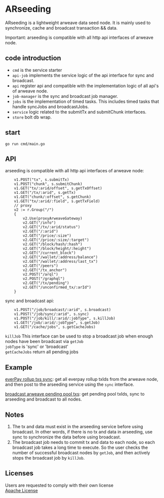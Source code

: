 # ARseeding
ARseeding is a lightweight arweave data seed node. It is mainly used to synchronize, cache and broadcast transaction && data.

Important: arseeding is compatible with all http api interfaces of arweave node.

## code introduction
- `cmd` is the service starter
- `api-job` implements the service logic of the api interface for sync and broadcast.
- `api` register api and compatible with the implementation logic of all api's of arweave node.
- `job-manager` is the sync and broadcast job manager.
- `jobs` is the implementation of timed tasks. This includes timed tasks that handle syncJobs and broadcastJobs.
- `service` logic related to the submitTx and submitChunk interfaces.
- `store` bolt db wrap.

## start
```
go run cmd/main.go
```
## API
arseeding is compatible with all http api interfaces of arweave node:
```
    v1.POST("tx", s.submitTx)
    v1.POST("chunk", s.submitChunk)
    v1.GET("tx/:arid/offset", s.getTxOffset)
    v1.GET("/tx/:arid", s.getTx)
    v1.GET("chunk/:offset", s.getChunk)
    v1.GET("tx/:arid/:field", s.getTxField)
    // proxy
    v2 := r.Group("/")
    {
        v2.Use(proxyArweaveGateway)
        v2.GET("/info")
        v2.GET("/tx/:arid/status")
        v2.GET("/:arid")
        v2.GET("/price/:size")
        v2.GET("/price/:size/:target")
        v2.GET("/block/hash/:hash")
        v2.GET("/block/height/:height")
        v2.GET("/current_block")
        v2.GET("/wallet/:address/balance")
        v2.GET("/wallet/:address/last_tx")
        v2.GET("/peers")
        v2.GET("/tx_anchor")
        v2.POST("/arql")
        v2.POST("/graphql")
        v2.GET("/tx/pending")
        v2.GET("/unconfirmed_tx/:arId")
    }
```
sync and broadcast api:
```
    v1.POST("/job/broadcast/:arid", s.broadcast)
    v1.POST("/job/sync/:arid", s.sync)
    v1.POST("/job/kill/:arid/:jobType", s.killJob)
    v1.GET("/job/:arid/:jobType", s.getJob)
    v1.GET("/cache/jobs", s.getCacheJobs)
```
`killJob` This interface can be used to stop a broadcast job when enough nodes have been broadcast via `getJob`   
`jobType` is 'sync' or 'broadcast'   
`getCacheJobs` return all pending jobs

## Example
[everPay rollup txs sync](https://github.com/everFinance/arseeding/tree/main/example/everpay-sync): get all everpay rollup txIds from the arweave node, and then post to the arseeding service using the `sync` interface.

[broadcast arweave pending pool txs](https://github.com/everFinance/arseeding/tree/main/example/arweave-pool-broadcast): get pending pool txIds, sync to arseeding and broadcast to all nodes.
## Notes
1. The tx and data must exist in the arseeding service before using broadcast. In other words, if there is no tx and data in arseeding, use sync to synchronize the data before using broadcast.
2. The broadcast job needs to commit tx and data to each node, so each broadcast job takes a long time to execute. So the  user checks the number of successful broadcast nodes by `getJob`, and then actively stops the broadcast job by `killJob`. 

## Licenses
Users are requested to comply with their own license   
[Apache License](https://github.com/everFinance/arseeding/blob/main/LICENSE)